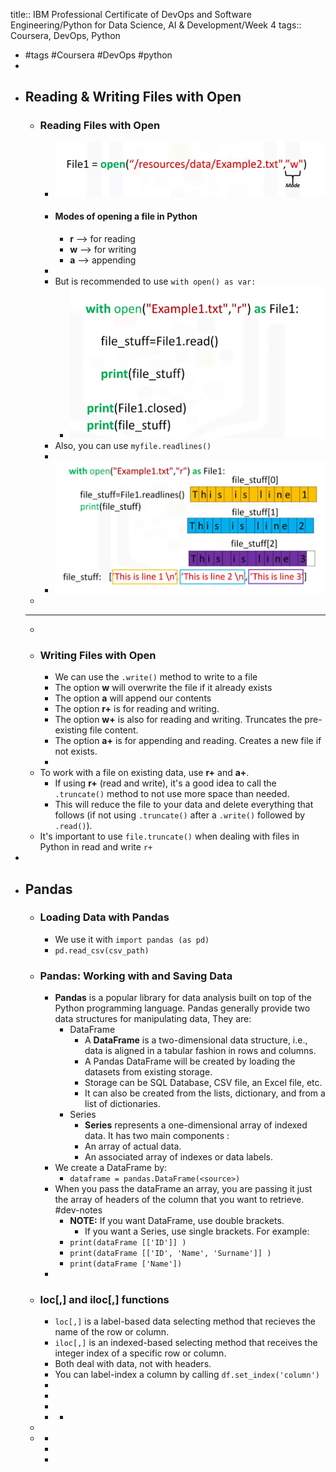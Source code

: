 title:: IBM Professional Certificate of DevOps and Software Engineering/Python for Data Science, AI & Development/Week 4
tags:: Coursera, DevOps, Python

- #tags #Coursera #DevOps #python
-
- ## Reading & Writing Files with Open
	- ### Reading Files with Open
		- ![image.png](../assets/image_1665321413818_0.png)
		- #### Modes of opening a file in Python
			- **r** --> for reading
			- **w** --> for writing
			- **a** --> appending
		-
		- But is recommended to use `with open() as var:`
			- ![image.png](../assets/image_1665321709102_0.png)
		- Also, you can use `myfile.readlines()`
		-
		- ![image.png](../assets/image_1665321819028_0.png)
	-
	- ---
	-
	- ### Writing Files with Open
		- We can use the `.write()` method to write to a file
		- The option **w** will overwrite the file if it already exists
		- The option **a** will append our contents
		- The option **r+** is for reading and writing.
		- The option **w+** is also for reading and writing. Truncates the pre-existing file content.
		- The option **a+** is for appending and reading. Creates a new file if not exists.
		-
	- To work with a file on existing data, use **r+** and **a+**.
		- If using **r+** (read and write), it's a good idea to call the `.truncate()` method to not use more space than needed.
		- This will reduce the file to your data and delete everything that follows (if not using `.truncate()` after a `.write()` followed by `.read()`).
	- It's important to use `file.truncate()` when dealing with files in Python in read and write `r+`
-
- ## Pandas
	- ### Loading Data with Pandas
		- We use it with `import pandas (as pd)`
		- `pd.read_csv(csv_path)`
	- ### Pandas: Working with and Saving Data
		- **Pandas** is a popular library for data analysis built on top of the Python programming language. Pandas generally provide two data structures for manipulating data, They are:
			- DataFrame
				- A **DataFrame** is a two-dimensional data structure, i.e., data is aligned in a tabular fashion in rows and columns.
				- A Pandas DataFrame will be created by loading the datasets from existing storage.
				- Storage can be SQL Database, CSV file, an Excel file, etc.
				- It can also be created from the lists, dictionary, and from a list of dictionaries.
			- Series
				- **Series** represents a one-dimensional array of indexed data.
				  It has two main components :
				- An array of actual data.
				- An associated array of indexes or data labels.
		- We create a DataFrame by:
			- `dataframe = pandas.DataFrame(<source>)`
		- When you pass the dataFrame an array, you are passing it just the array of headers of the column that you want to retrieve. #dev-notes
			- **NOTE:** If you want DataFrame, use double brackets.
				- If you want a Series, use single brackets. For example:
			- `print(dataFrame [['ID']] )`
			- `print(dataFrame [['ID', 'Name', 'Surname']] )`
			- `print(dataFrame ['Name'])`
		-
	- ### loc[,] and iloc[,] functions
		- `loc[,]` is a label-based data selecting method that recieves the name of the row or column.
		- `iloc[,]` is an indexed-based selecting method that receives the integer index of a specific row or column.
		- Both deal with data, not with headers.
		- You can label-index a column by calling `df.set_index('column')`
		-
		-
		-
		-
			-
	-
	-
		-
		-
		-